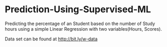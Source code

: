 # Prediction-Using-Supervised-ML
Predicting the percentage of an Student based on the number of Study hours using a simple Linear Regression with two variables(Hours, Scores).

Data set can be found at http://bit.ly/w-data
